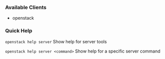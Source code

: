 ### Available Clients
* openstack

### Quick Help
`openstack help server`
Show help for server tools

`openstack help server <command>`
Show help for a specific server command
